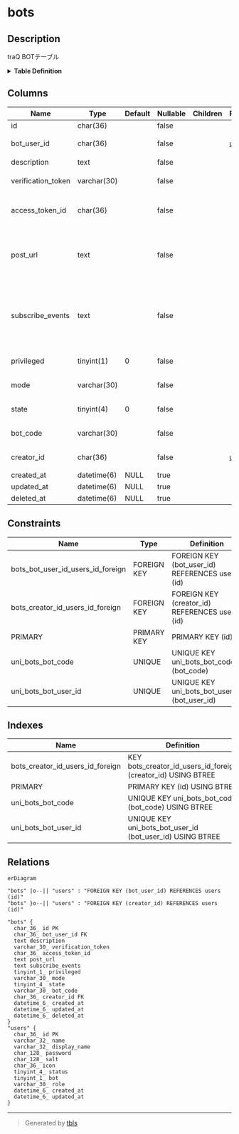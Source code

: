 # bots

## Description

traQ BOTテーブル

<details>
<summary><strong>Table Definition</strong></summary>

```sql
CREATE TABLE `bots` (
  `id` char(36) NOT NULL,
  `bot_user_id` char(36) NOT NULL,
  `description` text NOT NULL,
  `verification_token` varchar(30) NOT NULL,
  `access_token_id` char(36) NOT NULL,
  `post_url` text NOT NULL,
  `subscribe_events` text NOT NULL,
  `privileged` tinyint(1) NOT NULL DEFAULT 0,
  `mode` varchar(30) NOT NULL,
  `state` tinyint(4) NOT NULL DEFAULT 0,
  `bot_code` varchar(30) NOT NULL,
  `creator_id` char(36) NOT NULL,
  `created_at` datetime(6) DEFAULT NULL,
  `updated_at` datetime(6) DEFAULT NULL,
  `deleted_at` datetime(6) DEFAULT NULL,
  PRIMARY KEY (`id`),
  UNIQUE KEY `uni_bots_bot_user_id` (`bot_user_id`),
  UNIQUE KEY `uni_bots_bot_code` (`bot_code`),
  KEY `bots_creator_id_users_id_foreign` (`creator_id`),
  CONSTRAINT `bots_bot_user_id_users_id_foreign` FOREIGN KEY (`bot_user_id`) REFERENCES `users` (`id`) ON DELETE CASCADE ON UPDATE CASCADE,
  CONSTRAINT `bots_creator_id_users_id_foreign` FOREIGN KEY (`creator_id`) REFERENCES `users` (`id`) ON DELETE CASCADE ON UPDATE CASCADE
) ENGINE=InnoDB DEFAULT CHARSET=utf8mb4
```

</details>

## Columns

| Name | Type | Default | Nullable | Children | Parents | Comment |
| ---- | ---- | ------- | -------- | -------- | ------- | ------- |
| id | char(36) |  | false |  |  |  |
| bot_user_id | char(36) |  | false |  | [users](users.md) | BOTユーザーUUID |
| description | text |  | false |  |  | BOT説明 |
| verification_token | varchar(30) |  | false |  |  | 認証トークン |
| access_token_id | char(36) |  | false |  |  | BOTアクセストークンID |
| post_url | text |  | false |  |  | BOTサーバーエンドポイント(HTTP Mode) |
| subscribe_events | text |  | false |  |  | BOTが購読しているイベントリスト(スペース区切り) |
| privileged | tinyint(1) | 0 | false |  |  | 特権BOTかどうか |
| mode | varchar(30) |  | false |  |  | BOT動作モード |
| state | tinyint(4) | 0 | false |  |  | BOTの状態 |
| bot_code | varchar(30) |  | false |  |  | BOTコード |
| creator_id | char(36) |  | false |  | [users](users.md) | BOT制作者UUID |
| created_at | datetime(6) | NULL | true |  |  |  |
| updated_at | datetime(6) | NULL | true |  |  |  |
| deleted_at | datetime(6) | NULL | true |  |  |  |

## Constraints

| Name | Type | Definition |
| ---- | ---- | ---------- |
| bots_bot_user_id_users_id_foreign | FOREIGN KEY | FOREIGN KEY (bot_user_id) REFERENCES users (id) |
| bots_creator_id_users_id_foreign | FOREIGN KEY | FOREIGN KEY (creator_id) REFERENCES users (id) |
| PRIMARY | PRIMARY KEY | PRIMARY KEY (id) |
| uni_bots_bot_code | UNIQUE | UNIQUE KEY uni_bots_bot_code (bot_code) |
| uni_bots_bot_user_id | UNIQUE | UNIQUE KEY uni_bots_bot_user_id (bot_user_id) |

## Indexes

| Name | Definition |
| ---- | ---------- |
| bots_creator_id_users_id_foreign | KEY bots_creator_id_users_id_foreign (creator_id) USING BTREE |
| PRIMARY | PRIMARY KEY (id) USING BTREE |
| uni_bots_bot_code | UNIQUE KEY uni_bots_bot_code (bot_code) USING BTREE |
| uni_bots_bot_user_id | UNIQUE KEY uni_bots_bot_user_id (bot_user_id) USING BTREE |

## Relations

```mermaid
erDiagram

"bots" |o--|| "users" : "FOREIGN KEY (bot_user_id) REFERENCES users (id)"
"bots" }o--|| "users" : "FOREIGN KEY (creator_id) REFERENCES users (id)"

"bots" {
  char_36_ id PK
  char_36_ bot_user_id FK
  text description
  varchar_30_ verification_token
  char_36_ access_token_id
  text post_url
  text subscribe_events
  tinyint_1_ privileged
  varchar_30_ mode
  tinyint_4_ state
  varchar_30_ bot_code
  char_36_ creator_id FK
  datetime_6_ created_at
  datetime_6_ updated_at
  datetime_6_ deleted_at
}
"users" {
  char_36_ id PK
  varchar_32_ name
  varchar_32_ display_name
  char_128_ password
  char_128_ salt
  char_36_ icon
  tinyint_4_ status
  tinyint_1_ bot
  varchar_30_ role
  datetime_6_ created_at
  datetime_6_ updated_at
}
```

---

> Generated by [tbls](https://github.com/k1LoW/tbls)
